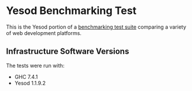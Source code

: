 # Yesod Benchmarking Test

This is the Yesod portion of a [benchmarking test suite](../) comparing a variety of web development platforms.


## Infrastructure Software Versions
The tests were run with:
* GHC 7.4.1
* Yesod 1.1.9.2
